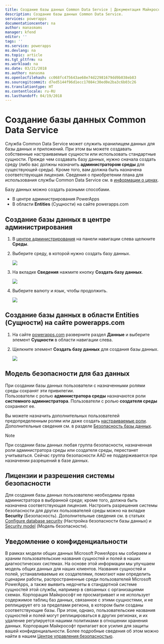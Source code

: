 ```yaml
---
title: Создание базы данных Common Data Service | Документация Майкрософт
description: Создание базы данных Common Data Service.
services: powerapps
documentationcenter: na
author: manasmams
manager: kfend
editor: ''
tags: ''
ms.service: powerapps
ms.devlang: na
ms.topic: article
ms.tgt_pltfrm: na
ms.workload: na
ms.date: 03/21/2018
ms.author: manasma
ms.openlocfilehash: cc068fc475643ae68e74d22981679dd9b038eb83
ms.sourcegitcommit: d7ed5144f96d1ecc17084c30ed0e2ba3c6b03c26
ms.translationtype: HT
ms.contentlocale: ru-RU
ms.lasthandoff: 04/19/2018
---
```

# <a name="create-a-common-data-service-database"></a>Создание базы данных Common Data Service
Служба Common Data Service может служить хранилищем данных для базы данных и приложений. При этом вы можете создавать собственные настраиваемые сущности или использовать стандартные сущности. Прежде чем создавать базу данных, нужно сначала создать среду (либо вас должны назначить **администратором среды** для существующей среды). Кроме того, вам должна быть назначена соответствующая лицензия. Сведения о приобретении плана для использования службы Common Data Service см. в [информации о ценах](pricing-billing-skus.md).

Базу данных можно создать разными способами.

* В центре администрирования PowerApps
* В области **Entities** (Сущности) на сайте powerapps.com

## <a name="create-a-database-in-the-admin-center"></a>Создание базы данных в центре администрирования
1. В [центре администрирования](https://admin.powerapps.com) на панели навигации слева щелкните **Среды**.
    
2. Выберите среду, в которой нужно создать базу данных.
    
    ![](./media/create-database/environment-list-new.png)

3. На вкладке **Сведения** нажмите кнопку **Создать базу данных**. 
    
    ![](./media/create-database/Create-DB-From-Details.png)

4. Выберите валюту и язык, чтобы продолжить. 
    
    ![](./media/create-database/DB-Choose-options.png)



## <a name="create-a-database-in-the-entities-pane-of-powerappscom"></a>Создание базы данных в области Entities (Сущности) на сайте powerapps.com
1. На сайте [powerapps.com](https://web.powerapps.com) разверните раздел **Данные** и выберите элемент **Сущности** в области навигации слева.

2. Щелкните элемент **Создать базу данных** для создания базы данных.

    ![](./media/create-database/Create-DB-From-Entities.png)


## <a name="security-model-for-the-databases"></a>Модель безопасности для баз данных
При создании базы данных пользователи с назначенными ролями среды сохранят эти привилегии.  
    Пользователи с ролью **администратора среды** назначаются роли **системного администратора**. Пользователи с ролью **создателя среды** сохраняют ее.

Вы можете назначить дополнительных пользователей предопределенным ролям или даже создать [настраиваемые роли][1]. Дополнительные сведения см. в разделе [Безопасность базы данных](create-database.md).

> [!NOTE]
> При создании базы данных любая группа безопасности, назначенная роли администратора среды или создателя среды, перестанет учитываться. Сейчас группа безопасности AAD не поддерживается при назначении разрешений в базе данных.


## <a name="license-and-security-permissions"></a>Лицензии и разрешения системы безопасности
Для создания базы данных пользователю необходимы права администратора в выбранной среде; кроме того, должна быть назначена соответствующая лицензия. Настроить разрешения системы безопасности для других пользователей среды можно на вкладке **Security** (Безопасность). Дополнительные сведения см. в статьях [Configure database security](database-security.md) (Настройка безопасности базы данных) и [Security model](https://docs.microsoft.c../maker/common-data-service/entity-reference/security-model) (Модель безопасности).

## <a name="privacy-notice"></a>Уведомление о конфиденциальности
В рамках модели общих данных Microsoft PowerApps мы собираем и храним пользовательские названия сущностей и полей в наших диагностических системах.  На основе этой информации мы улучшаем модель общих данных для наших клиентов. Названия сущностей и полей, устанавливаемые их создателями, помогают нам определить сценарии работы, распространенные среди пользователей Microsoft PowerApps, а также выявить недочеты в стандартной системе сущностей этой службы, например в связанных с организациями схемах. Корпорация Майкрософт не просматривает и не использует содержимое таблиц баз данных, связанное с этими сущностями, и не реплицирует его за пределами региона, в котором были созданы соответствующие базы. При этом, однако, пользовательские названия сущностей и полей могут реплицироваться в других регионах, и их удаление регулируется нашими политиками в отношении хранения данных. Корпорация Майкрософт прилагает все усилия для защиты вашей конфиденциальности. Более подробные сведения об этом можно найти в нашем [Центре управления безопасностью](https://www.microsoft.com/trustcenter/Privacy/default.aspx).


<!--Reference links in article-->
[1]: https://technet.microsoft.com/library/dn531130.aspx

